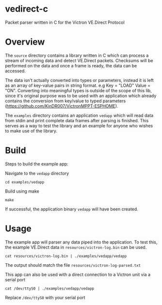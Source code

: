 # vedirect-c
Packet parser written in C for the Victron VE.Direct Protocol

# Overview
The `source` directory contains a library written in C which can process a stream of incoming
data and detect VE.Direct packets. Checksums will be performed on the data and once a frame is
ready, the data can be accessed.

The data isn't actually converted into types or parameters, instead it is left as an array
of key-value pairs in string format. e.g Key = "LOAD" Value = "ON".
Converting into meaningful types is outside of the scope of this lib, since it's original 
purpose was to be used with an application which already contains the conversion from key/value 
to typed parameters (https://github.com/KinDR007/VictronMPPT-ESPHOME).


The `examples` directory contains an application `vedapp` which will read data from
stdin and print complete data frames after parsing is finished. This serves as a way to test 
the library and an example for anyone who wishes to make use of the library.


# Build
Steps to build the example app:

Navigate to the `vedapp` directory
```
cd examples/vedapp
```

Build using make
```
make
```
If successful, the application binary `vedapp` will have been created.


# Usage
The example app will parser any data piped into the application.
To test this, the example VE.Direct data in `resources/victron-log.bin` can be used.
```
cat resources/victron-log.bin | ./examples/vedapp/vedapp 
```
The output should match the file `resources/victron-log-parsed.txt`


This app can also be used with a direct connection to a Victron unit via a serial port
```
cat /dev/ttyS0 | ./examples/vedapp/vedapp 
```
Replace `/dev/ttyS0` with your serial port